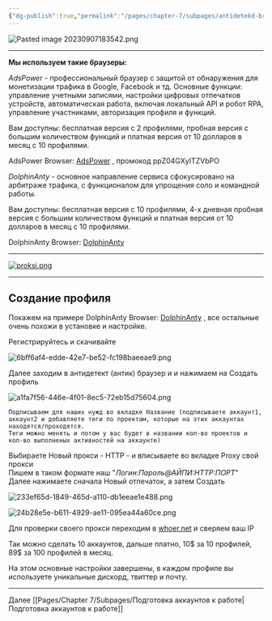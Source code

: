 ```yaml
---
{"dg-publish":true,"permalink":"/pages/chapter-7/subpages/antidetekd-brauzery/"}
---
```



![Pasted image 20230907183542.png]()

---

**Мы используем такие браузеры:**

_AdsPower_ - профессиональный браузер с защитой от обнаружения для монетизации трафика в Google, Facebook и тд. Основные функции: управление учетными записями, настройки цифровых отпечатков устройств, автоматическая работа, включая локальный API и робот RPA, управление участниками, авторизация профиля и функций.

Вам доступны: бесплатная версия с 2 профилями, пробная версия с большим количеством функций и платная версия от 10 долларов в месяц с 10 профилями.

AdsPower Browser: [AdsPower](https://www.adspower.com/) , промокод ppZ04GXyITZVbPO

_DolphinAnty_ - основное направление сервиса сфокусировано на арбитраже трафика, с функционалом для упрощения соло и командной работы.

Вам доступны: бесплатная версия с 10 профилями, 4-х дневная пробная версия с большим количеством функций и платная версия от 10 долларов в месяц с 10 профилями.

DolphinAnty Browser: [DolphinAnty](https://anty.dolphin.ru.com)

---

[![proksi.png](https://publish-01.obsidian.md/access/fbfb77c9d75575cb2f047f49966a5098/%D0%A4%D0%B0%D0%B9%D0%BB%D1%8B/IMG/modul%20last/proksi.png?ts=1710194400000&sig=ae1399fe6ee7eb25cfb1f13ffe7054163e47846ddcb82e0780d4e7e3f1dd76c1)](https://youtu.be/2v76RzEyivk)

---

## Создание профиля

Покажем на примере DolphinAnty Browser: [DolphinAnty](https://anty.dolphin.ru.com) , все остальные очень похожи в установке и настройке.

Регистрируйтесь и скачивайте

![6bff6af4-edde-42e7-be52-fc198baeeae9.png](https://img3.teletype.in/files/6b/ff/6bff6af4-edde-42e7-be52-fc198baeeae9.png)

Далее заходим в антидетект (антик) браузер и и нажимаем на Создать профиль

![a1fa7f56-446e-4f01-8ec5-72eb15d75604.png](https://img3.teletype.in/files/a1/fa/a1fa7f56-446e-4f01-8ec5-72eb15d75604.png)

    Подписываем для наших нужд во вкладке Название (подписываете аккаунт1, аккаунт2 и добавляете теги по проектам, которые на этих аккаунтах находятся/проходятся.
    Теги можно менять и потом у вас будет в названии кол-во проектов и кол-во выполненых активностей на аккаунте)  

Выбираете Новый прокси - HTTP - и вписываете во вкладке Proxy свой прокси  
Пишем в таком формате наш "_Логин:Пароль@АЙПИ:HTTP:ПОРТ_"  
Далее нажимаете сначала Новый отпечаток, а затем Создать

![233ef65d-1849-465d-a110-db1eeae1e488.png](https://img3.teletype.in/files/23/3e/233ef65d-1849-465d-a110-db1eeae1e488.png)

![24b28e5e-b611-4929-ae11-095ea44a60ce.png](https://img3.teletype.in/files/24/b2/24b28e5e-b611-4929-ae11-095ea44a60ce.png)

Для проверки своего прокси переходим в [whoer.net](https://whoer.net/ru) и сверяем ваш IP

Так можно сделать 10 аккаунтов, дальше платно, 10\$ за 10 профилей, 89\$ за 100 профилей в месяц.

На этом основные настройки завершены, в каждом профиле вы используете уникальные дискорд, твиттер и почту.

---

Далее [[Pages/Chapter 7/Subpages/Подготовка аккаунтов к работе\|Подготовка аккаунтов к работе]]